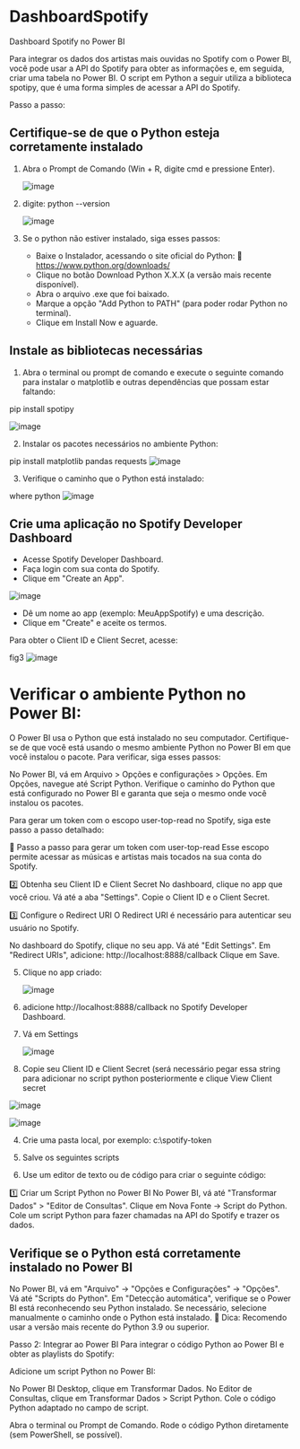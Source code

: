 # DashboardSpotify
Dashboard Spotify no Power BI 

Para integrar os dados dos artistas mais ouvidas no Spotify com o Power BI, você pode usar a API do Spotify para obter as informações e, em seguida, criar uma tabela no Power BI. O script em Python a seguir utiliza a biblioteca spotipy, que é uma forma simples de acessar a API do Spotify.

Passo a passo:

## Certifique-se de que o Python esteja corretamente instalado

1. Abra o Prompt de Comando (Win + R, digite cmd e pressione Enter).
   
   ![image](https://github.com/user-attachments/assets/82c72a48-f969-4f1d-9d1a-a7c13545b63d)

2. digite: python --version

   ![image](https://github.com/user-attachments/assets/75110f6e-c0f6-423e-8faf-e28f09aab68a)

3. Se o python não estiver instalado, siga esses passos:

   - Baixe o Instalador, acessando o site oficial do Python:
         🔗 https://www.python.org/downloads/
   - Clique no botão Download Python X.X.X (a versão mais recente disponível).
   - Abra o arquivo .exe que foi baixado.
   - Marque a opção "Add Python to PATH" (para poder rodar Python no terminal).
   - Clique em Install Now e aguarde.

##  Instale as bibliotecas necessárias

1. Abra o terminal ou prompt de comando e execute o seguinte comando para instalar o matplotlib e outras dependências que possam estar faltando:

pip install spotipy

   ![image](https://github.com/user-attachments/assets/bd23d354-e75a-46e0-bf94-a04702143ec1)

2. Instalar os pacotes necessários no ambiente Python:

pip install matplotlib pandas requests
![image](https://github.com/user-attachments/assets/8937eaf7-1cd4-410b-ad2b-ec7a1c1d81c4)

3. Verifique o caminho que o Python está instalado:

where python
![image](https://github.com/user-attachments/assets/b0d65726-5e2e-4407-962f-867db9a76d47)


## Crie uma aplicação no Spotify Developer Dashboard 

- Acesse Spotify Developer Dashboard.
- Faça login com sua conta do Spotify.
- Clique em "Create an App".

![image](https://github.com/user-attachments/assets/9d8fc2f5-bec3-4f40-9aa5-4c6ea77eedde)


- Dê um nome ao app (exemplo: MeuAppSpotify) e uma descrição.
- Clique em "Create" e aceite os termos.

Para obter o Client ID e Client Secret, acesse: 

fig3
![image](https://github.com/user-attachments/assets/1fa3bc82-3348-4aa7-8485-153847880a48)

# Verificar o ambiente Python no Power BI:

O Power BI usa o Python que está instalado no seu computador. Certifique-se de que você está usando o mesmo ambiente Python no Power BI em que você instalou o pacote. Para verificar, siga esses passos:

No Power BI, vá em Arquivo > Opções e configurações > Opções.
Em Opções, navegue até Script Python.
Verifique o caminho do Python que está configurado no Power BI e garanta que seja o mesmo onde você instalou os pacotes.

Para gerar um token com o escopo user-top-read no Spotify, siga este passo a passo detalhado:

🚀 Passo a passo para gerar um token com user-top-read
Esse escopo permite acessar as músicas e artistas mais tocados na sua conta do Spotify.


2️⃣ Obtenha seu Client ID e Client Secret
No dashboard, clique no app que você criou.
Vá até a aba "Settings".
Copie o Client ID e o Client Secret.

3️⃣ Configure o Redirect URI
O Redirect URI é necessário para autenticar seu usuário no Spotify.

No dashboard do Spotify, clique no seu app.
Vá até "Edit Settings".
Em "Redirect URIs", adicione:
http://localhost:8888/callback
Clique em Save.


5. Clique no app criado:

   ![image](https://github.com/user-attachments/assets/0276c100-34c3-4411-9919-3d38d1346930)

6. adicione http://localhost:8888/callback no Spotify Developer Dashboard.
   
7. Vá em Settings

   ![image](https://github.com/user-attachments/assets/61e27e2b-82c1-4945-9d50-494a8f798a22)

8. Copie seu Client ID e Client Secret (será necessário pegar essa string para adicionar no script python posteriormente e clique View Client secret

![image](https://github.com/user-attachments/assets/6115bee0-c8ae-4bb1-9b84-3df0600901e4)

![image](https://github.com/user-attachments/assets/4132a9d7-c128-4cf7-84f1-b61225237fda)


4. Crie uma pasta local, por exemplo:
     c:\spotify-token

6. Salve os seguintes scripts



5. Use um editor de texto ou de código para criar o seguinte código:


1️⃣ Criar um Script Python no Power BI
No Power BI, vá até "Transformar Dados" > "Editor de Consultas".
Clique em Nova Fonte → Script do Python.
Cole um script Python para fazer chamadas na API do Spotify e trazer os dados.

## Verifique se o Python está corretamente instalado no Power BI

No Power BI, vá em "Arquivo" → "Opções e Configurações" → "Opções".
Vá até "Scripts do Python".
Em "Detecção automática", verifique se o Power BI está reconhecendo seu Python instalado.
Se necessário, selecione manualmente o caminho onde o Python está instalado.
🔹 Dica: Recomendo usar a versão mais recente do Python 3.9 ou superior.



Passo 2: Integrar ao Power BI
Para integrar o código Python ao Power BI e obter as playlists do Spotify:

Adicione um script Python no Power BI:

No Power BI Desktop, clique em Transformar Dados.
No Editor de Consultas, clique em Transformar Dados > Script Python.
Cole o código Python adaptado no campo de script.


Abra o terminal ou Prompt de Comando.
Rode o código Python diretamente (sem PowerShell, se possível).














